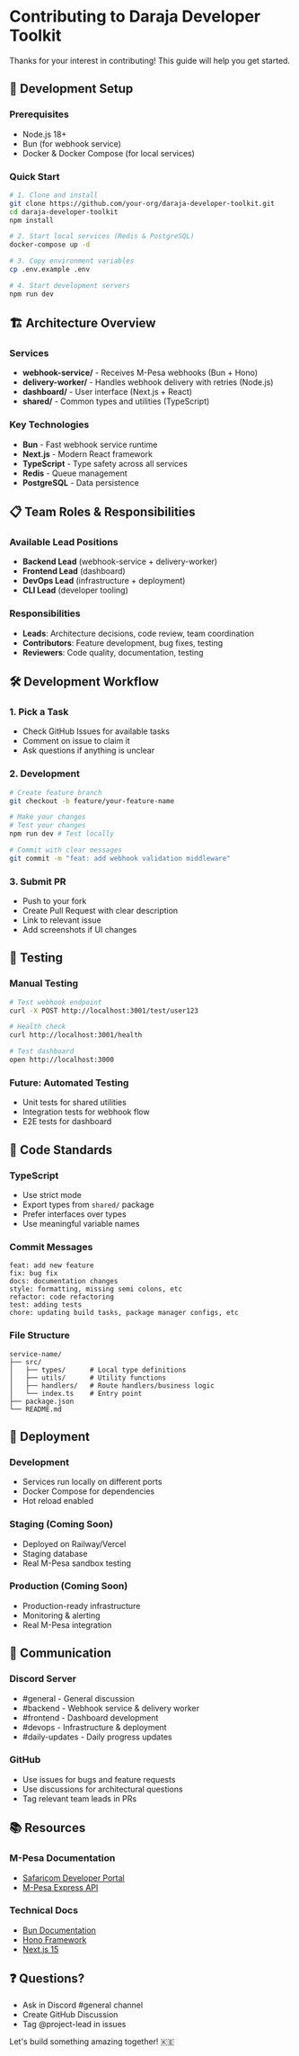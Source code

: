 # Contributing to Daraja Developer Toolkit

Thanks for your interest in contributing! This guide will help you get started.

## 🎯 Development Setup

### Prerequisites

- Node.js 18+
- Bun (for webhook service)
- Docker & Docker Compose (for local services)

### Quick Start

```bash
# 1. Clone and install
git clone https://github.com/your-org/daraja-developer-toolkit.git
cd daraja-developer-toolkit
npm install

# 2. Start local services (Redis & PostgreSQL)
docker-compose up -d

# 3. Copy environment variables
cp .env.example .env

# 4. Start development servers
npm run dev
```

## 🏗️ Architecture Overview

### Services

- **webhook-service/** - Receives M-Pesa webhooks (Bun + Hono)
- **delivery-worker/** - Handles webhook delivery with retries (Node.js)
- **dashboard/** - User interface (Next.js + React)
- **shared/** - Common types and utilities (TypeScript)

### Key Technologies

- **Bun** - Fast webhook service runtime
- **Next.js** - Modern React framework
- **TypeScript** - Type safety across all services
- **Redis** - Queue management
- **PostgreSQL** - Data persistence

## 📋 Team Roles & Responsibilities

### Available Lead Positions

- **Backend Lead** (webhook-service + delivery-worker)
- **Frontend Lead** (dashboard)
- **DevOps Lead** (infrastructure + deployment)
- **CLI Lead** (developer tooling)

### Responsibilities

- **Leads**: Architecture decisions, code review, team coordination
- **Contributors**: Feature development, bug fixes, testing
- **Reviewers**: Code quality, documentation, testing

## 🛠️ Development Workflow

### 1. Pick a Task

- Check GitHub Issues for available tasks
- Comment on issue to claim it
- Ask questions if anything is unclear

### 2. Development

```bash
# Create feature branch
git checkout -b feature/your-feature-name

# Make your changes
# Test your changes
npm run dev # Test locally

# Commit with clear messages
git commit -m "feat: add webhook validation middleware"
```

### 3. Submit PR

- Push to your fork
- Create Pull Request with clear description
- Link to relevant issue
- Add screenshots if UI changes

## 🧪 Testing

### Manual Testing

```bash
# Test webhook endpoint
curl -X POST http://localhost:3001/test/user123

# Health check
curl http://localhost:3001/health

# Test dashboard
open http://localhost:3000
```

### Future: Automated Testing

- Unit tests for shared utilities
- Integration tests for webhook flow
- E2E tests for dashboard

## 📝 Code Standards

### TypeScript

- Use strict mode
- Export types from `shared/` package
- Prefer interfaces over types
- Use meaningful variable names

### Commit Messages

```
feat: add new feature
fix: bug fix
docs: documentation changes
style: formatting, missing semi colons, etc
refactor: code refactoring
test: adding tests
chore: updating build tasks, package manager configs, etc
```

### File Structure

```
service-name/
├── src/
│   ├── types/      # Local type definitions
│   ├── utils/      # Utility functions
│   ├── handlers/   # Route handlers/business logic
│   └── index.ts    # Entry point
├── package.json
└── README.md
```

## 🚀 Deployment

### Development

- Services run locally on different ports
- Docker Compose for dependencies
- Hot reload enabled

### Staging (Coming Soon)

- Deployed on Railway/Vercel
- Staging database
- Real M-Pesa sandbox testing

### Production (Coming Soon)

- Production-ready infrastructure
- Monitoring & alerting
- Real M-Pesa integration

## 🤝 Communication

### Discord Server

- #general - General discussion
- #backend - Webhook service & delivery worker
- #frontend - Dashboard development
- #devops - Infrastructure & deployment
- #daily-updates - Daily progress updates

### GitHub

- Use issues for bugs and feature requests
- Use discussions for architectural questions
- Tag relevant team leads in PRs

## 📚 Resources

### M-Pesa Documentation

- [Safaricom Developer Portal](https://developer.safaricom.co.ke/)
- [M-Pesa Express API](https://developer.safaricom.co.ke/APIs/MpesaExpressAPI)

### Technical Docs

- [Bun Documentation](https://bun.sh/docs)
- [Hono Framework](https://hono.dev/)
- [Next.js 15](https://nextjs.org/docs)

## ❓ Questions?

- Ask in Discord #general channel
- Create GitHub Discussion
- Tag @project-lead in issues

Let's build something amazing together! 🇰🇪
